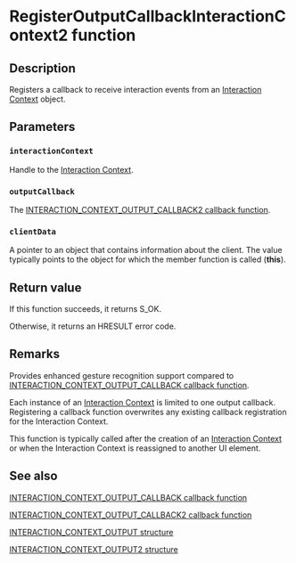 # RegisterOutputCallbackInteractionContext2 function

## Description

Registers a callback to receive interaction events from an [Interaction Context](https://learn.microsoft.com/windows/win32/api/_input_intcontext/) object.

## Parameters

### `interactionContext`

Handle to the [Interaction Context](https://learn.microsoft.com/windows/win32/api/_input_intcontext/).

### `outputCallback`

The [INTERACTION_CONTEXT_OUTPUT_CALLBACK2 callback function](https://learn.microsoft.com/windows/win32/api/interactioncontext/nc-interactioncontext-interaction_context_output_callback2).

### `clientData`

A pointer to an object that contains information about the client. The value typically points to the object for which the member function is called (**this**).

## Return value

If this function succeeds, it returns S_OK.

Otherwise, it returns an HRESULT error code.

## Remarks

Provides enhanced gesture recognition support compared to [INTERACTION_CONTEXT_OUTPUT_CALLBACK callback function](https://learn.microsoft.com/windows/win32/api/interactioncontext/nc-interactioncontext-interaction_context_output_callback).

Each instance of an [Interaction Context](https://learn.microsoft.com/windows/win32/api/_input_intcontext/) is limited to one output callback. Registering a callback function overwrites any existing callback registration for the Interaction Context.

This function is typically called after the creation of an [Interaction Context](https://learn.microsoft.com/windows/win32/api/_input_intcontext/) or when the Interaction Context is reassigned to another UI element.

## See also

[INTERACTION_CONTEXT_OUTPUT_CALLBACK callback function](https://learn.microsoft.com/windows/win32/api/interactioncontext/nc-interactioncontext-interaction_context_output_callback)

[INTERACTION_CONTEXT_OUTPUT_CALLBACK2 callback function](https://learn.microsoft.com/windows/win32/api/interactioncontext/nc-interactioncontext-interaction_context_output_callback2)

[INTERACTION_CONTEXT_OUTPUT structure](https://learn.microsoft.com/windows/win32/api/interactioncontext/ns-interactioncontext-interaction_context_output)

[INTERACTION_CONTEXT_OUTPUT2 structure](https://learn.microsoft.com/windows/win32/api/interactioncontext/ns-interactioncontext-interaction_context_output2)